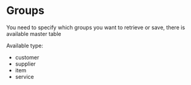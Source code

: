 # Groups

You need to specify which groups you want to retrieve or save, there is available master table

Available type:

* customer
* supplier
* item
* service
